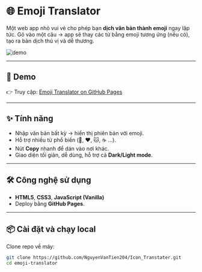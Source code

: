 # 🌐 Emoji Translator

Một web app nhỏ vui vẻ cho phép bạn **dịch văn bản thành emoji** ngay lập tức.
Gõ vào một câu → app sẽ thay các từ bằng emoji tương ứng (nếu có), tạo ra bản dịch thú vị và dễ thương.

![demo](./demo.gif) <!-- thay bằng ảnh GIF hoặc screenshot sau khi bạn có demo -->

---

## 🚀 Demo
👉 Truy cập: [Emoji Translator on GitHub Pages](https://NguyenVanTien204.github.io/Icon_Transtater/)

---

## ✨ Tính năng
- Nhập văn bản bất kỳ → hiển thị phiên bản với emoji.
- Hỗ trợ nhiều từ phổ biến (🍕, ❤️, 🐱, ☕ …).
- Nút **Copy** nhanh để dán vào nơi khác.
- Giao diện tối giản, dễ dùng, hỗ trợ cả **Dark/Light mode**.

---

## 🛠️ Công nghệ sử dụng
- **HTML5**, **CSS3**, **JavaScript (Vanilla)**
- Deploy bằng **GitHub Pages**.

---

## 📦 Cài đặt và chạy local

Clone repo về máy:
```bash
git clone https://github.com/NguyenVanTien204/Icon_Transtater.git
cd emoji-translator
